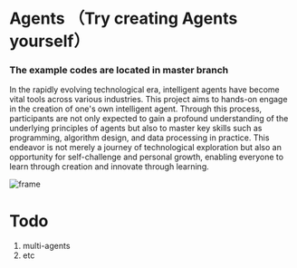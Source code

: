 # Agents （Try creating Agents yourself）

### The example codes are located in master branch

In the rapidly evolving technological era, intelligent agents have become vital tools across various industries. This project aims to hands-on engage in the creation of one's own intelligent agent. Through this process, participants are not only expected to gain a profound understanding of the underlying principles of agents but also to master key skills such as programming, algorithm design, and data processing in practice. This endeavor is not merely a journey of technological exploration but also an opportunity for self-challenge and personal growth, enabling everyone to learn through creation and innovate through learning.



![frame](https://github.com/user-attachments/assets/b8d4b9f2-3365-4f68-97af-c0d4840ca641)



# Todo
1. multi-agents
2. etc
